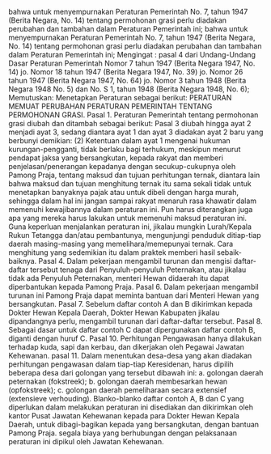  bahwa untuk menyempurnakan Peraturan Pemerintah No. 7, tahun 1947 (Berita Negara, No. 14) tentang permohonan grasi perlu diadakan perubahan dan tambahan dalam Peraturan Pemerintah ini; bahwa untuk menyempurnakan Peraturan Pemerintah No. 7, tahun 1947 (Berita Negara, No. 14) tentang permohonan grasi perlu diadakan perubahan dan tambahan dalam Peraturan Pemerintah ini;
Mengingat :
 pasal 4 dari Undang-Undang Dasar Peraturan Pemerintah Nomor 7 tahun 1947 (Berita Negara 1947, No. 14) jo. Nomor 18 tahun 1947 (Berita Negara 1947, No. 39) jo. Nomor 26 tahun 1947 (Berita Negara 1947, No. 64) jo. Nomor 3 tahun 1948 (Berita Negara 1948 No. 5) dan No. S 1, tahun 1948 (Berita Negara 1948, No. 6); Memutuskan: Menetapkan Peraturan sebagai berikut: PERATURAN MEMUAT PERUBAHAN PERATURAN PEMERINTAH TENTANG PERMOHONAN GRASI. Pasal 1. Peraturan Pemerintah tentang permohonan grasi diubah dan ditambah sebagai berikut: Pasal 3 diubah hingga ayat 2 menjadi ayat 3, sedang diantara ayat 1 dan ayat 3 diadakan ayat 2 baru yang berbunyi demikian:
(2) Ketentuan dalam ayat 1 mengenai hukuman kurungan-pengganti, tidak berlaku bagi terhukum, meskipun menurut pendapat jaksa yang bersangkutan, kepada rakyat dan memberi penjelasan/penerangan kepadanya dengan secukup-cukupnya oleh Pamong Praja, tentang maksud dan tujuan perhitungan ternak, diantara lain bahwa maksud dan tujuan menghitung ternak itu sama sekali tidak untuk menetapkan banyaknya pajak atau untuk dibeli dengan harga murah, sehingga dalam hal ini jangan sampai rakyat menaruh rasa khawatir dalam memenuhi kewajibannya dalam peraturan ini. Pun harus diterangkan juga apa yang mereka harus lakukan untuk memenuhi maksud peraturan ini. Guna keperluan menjalankan peraturan ini, jikalau mungkin Lurah/Kepala Rukun Tetangga dan/atau pembantunya, mengunjungi penduduk ditiap-tiap daerah masing-masing yang memelihara/memepunyai ternak. Cara menghitung yang sedemikian itu dalam praktek memberi hasil sebaik-baiknya. Pasal 4. Dalam pekerjaan mengambil turunan dan mengisi daftar-daftar tersebut tenaga dari Penyuluh-penyuluh Peternakan, atau jikalau tidak ada Penyuluh Peternakan, menteri Hewan didaerah itu dapat diperbantukan kepada Pamong Praja. Pasal 6. Dalam pekerjaan mengambil turunan ini Pamong Praja dapat meminta bantuan dari Menteri Hewan yang bersangkutan. Pasal 7. Sebelum daftar contoh A dan B dikirimkan kepada Dokter Hewan Kepala Daerah, Dokter Hewan Kabupaten jikalau dipandangnya perlu, mengambil turunan dari daftar-daftar tersebut. Pasal 8. Sebagai dasar untuk daftar contoh C dapat dipergunakan daftar contoh B, diganti dengan huruf C. Pasal 10. Perhitungan Pengawasan hanya dilakukan terhadap kuda, sapi dan kerbau, dan dikerjakan oleh Pegawai Jawatan Kehewanan. pasal 11. Dalam menentukan desa-desa yang akan diadakan perhitungan pengawasan dalam tiap-tiap Keresidenan, harus dipilih beberapa desa dari golongan yang tersebut dibawah ini:
a. golongan daerah peternakan (fokstreek);
b. golongan daerah membesarkan hewan (opfokstreek);
c. golongan daerah pemeliharaan secara extensief (extensieve verhouding). Blanko-blanko daftar contoh A, B dan C yang diperlukan dalam melakukan peraturan ini disediakan dan dikirimkan oleh kantor Pusat Jawatan Kehewanan kepada para Dokter Hewan Kepala Daerah, untuk dibagi-bagikan kepada yang bersangkutan, dengan bantuan Pamong Praja. segala biaya yang berhubungan dengan pelaksanaan peraturan ini dipikul oleh Jawatan Kehewanan.